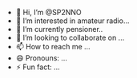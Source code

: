 - 👋 Hi, I’m @SP2NNO
- 👀 I’m interested in amateur radio...
- 🌱 I’m currently pensioner..
- 💞️ I’m looking to collaborate on ...
- 📫 How to reach me ...
- 😄 Pronouns: ...
- ⚡ Fun fact: ...

<!---
SP2NNO/SP2NNO is a ✨ special ✨ repository because its `README.md` (this file) appears on your GitHub profile.
You can click the Preview link to take a look at your changes.
--->
